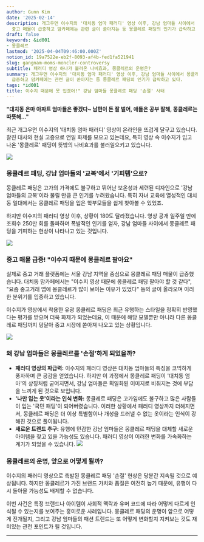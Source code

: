 ```yaml
---
author: Gunn Kim
date: '2025-02-14'
description: 개그우먼 이수지의 '대치동 엄마 패러디' 영상 이후, 강남 엄마들 사이에서 몽클레르 패딩을 기피하는 현상이 나타나고 있다.
  중고 매물이 급증하고 맘카페에는 관련 글이 쏟아지는 등 몽클레르 패딩의 인기가 급락하고 있다.
draft: false
keywords: &id001
- 몽클레르
lastmod: '2025-04-04T09:46:00.000Z'
notion_id: 19a7522e-eb2f-8093-af4b-fed1fa521941
slug: gangnam-moms-moncler-controversy
subtitle: 패러디 영상 하나가 불러온 나비효과, 몽클레르의 운명은?
summary: 개그우먼 이수지의 '대치동 엄마 패러디' 영상 이후, 강남 엄마들 사이에서 몽클레르 패딩을 기피하는 현상이 나타나고 있다. 중고 매물이
  급증하고 맘카페에는 관련 글이 쏟아지는 등 몽클레르 패딩의 인기가 급락하고 있다.
tags: *id001
title: 이수지 때문에 못 입겠어!" 강남 엄마들 몽클레르 패딩 '손절' 사태
---
```



**"대치동 은마 아파트 엄마들은 좋겠다~ 남편이 돈 잘 벌어, 애들은 공부 잘해, 몽클레르는 따뜻해..."**

최근 개그우먼 이수지의 '대치동 엄마 패러디' 영상이 온라인을 뜨겁게 달구고 있습니다. 찰진 대사와 현실 고증으로 연일 화제를 모으고 있는데요, 특히 영상 속 이수지가 입고 나온 '몽클레르' 패딩이 뜻밖의 나비효과를 불러일으키고 있습니다.

![](https://prod-files-secure.s3.us-west-2.amazonaws.com/94f51666-273a-443d-bf89-42827b5b6876/43716e69-1a9b-42ce-b999-5b7a1318f1e5/image.png?X-Amz-Algorithm=AWS4-HMAC-SHA256&X-Amz-Content-Sha256=UNSIGNED-PAYLOAD&X-Amz-Credential=ASIAZI2LB466QUCCXUN6%2F20250622%2Fus-west-2%2Fs3%2Faws4_request&X-Amz-Date=20250622T034014Z&X-Amz-Expires=3600&X-Amz-Security-Token=IQoJb3JpZ2luX2VjEPr%2F%2F%2F%2F%2F%2F%2F%2F%2F%2FwEaCXVzLXdlc3QtMiJHMEUCIC5mYhv5RyHEoAJhr7c%2FCVfBRIa%2Fiv8KA1yySeagzFmVAiEAjT3JKyWazs3Y15%2FltiQnYMwRztXqUq%2F0JIJZUHvMUEkqiAQI4%2F%2F%2F%2F%2F%2F%2F%2F%2F%2F%2FARAAGgw2Mzc0MjMxODM4MDUiDDo%2BOqiVbzBq%2Fn8EpSrcAzCAvHwLrMRH%2BZgx2Vt48CWcWBGjCFfDiob4z8Uz5iyz6dT2%2F2NV4C26wD24Wk5WOR6l4g4pdOb0q%2BdNfgRkomhm3yAzsqN1A291vqsFH%2F2SUqj%2BY8koNLKGaEkZQY%2FZUrKu4gx%2Fuom4or2ZvKYclyrHDxVGF4NQDzdzog%2BbbtC65AXIL0UA8FCdIgW1we7qH%2BfPmdcupE4aevCTgElCxS3v6h9nYv2iEV%2FZLJzOo5RphimI1Q%2BJFdeAThIjkwZMi90MtY6anqb8m9Lf8qIo8Bif4uLtV3dj%2BcAEM93MGAtSo7g1JCPaXaXgRxgSPlMjrR5FjWuglcbGv2dfDD9AWfKwYyGjXooUGuHkF8QnxEnWIgcZN12dGJxNoyOeBJwXYLkg%2Bx9SSXp%2FrLQ7PwtpubnL1ixz2heQ4hsrNmIVNiaDXUcYNJYQrvE%2ByLEdxvOnWl%2FPjsZLXyfGTu1NjgnxUlU3tR9z33%2Fee8YSJK8rj55fiuDEvyBQdYyStZeBj%2BtLZSXdfDGYOOAMPPF6vtSgBfJHDM0u4xWiD7K4yB7Ywk9YfPFNKhkXWJ0ku88w29JP9If%2FNRAYbKZjez6DtqD%2F1jNmkI2Jdk6QEXq1xDDSFmA3YGB5OX0vgZwaywBoMIXD3cIGOqUBL4Ylk%2BwrbynW1zHFwgocMLHrw1Pz8%2BSESrYCzgRsF5bCWm5%2FFl88PTUdFqOwmQWZwigJjyb8RaNFjoUEXPgqF0hkD7y6WpoJY%2FcXhMEqPTj64f5X0spJkQeM9JnfiHJI1K8e2d8RjTdRcIceMDm8mZipF8Y29Bmxe5%2Fh6E6eSjFw9s0gbb%2B5JaRh4GbiMvsezTKaBvnYjBqiOjh32UCAju5i5GM5&X-Amz-Signature=ffa26f85e79e11dad30bdc1b7a0bb77ac08d12348add475d6dfc8e360e0fbb99&X-Amz-SignedHeaders=host&x-amz-checksum-mode=ENABLED&x-id=GetObject)

### 몽클레르 패딩, 강남 엄마들의 '교복'에서 '기피템'으로?

몽클레르 패딩은 고가의 가격에도 불구하고 뛰어난 보온성과 세련된 디자인으로 '강남 엄마들의 교복'이라 불릴 만큼 큰 인기를 누려왔습니다. 특히 자녀 교육에 열성적인 대치동 일대에서는 몽클레르 패딩을 입은 학부모들을 쉽게 찾아볼 수 있었죠.

하지만 이수지의 패러디 영상 이후, 상황이 180도 달라졌습니다. 영상 공개 일주일 만에 조회수 250만 회를 돌파하며 폭발적인 인기를 얻자, 강남 엄마들 사이에서 몽클레르 패딩을 기피하는 현상이 나타나고 있는 것입니다.

![](https://prod-files-secure.s3.us-west-2.amazonaws.com/94f51666-273a-443d-bf89-42827b5b6876/a3e63165-02d0-4b7c-9d9b-deb5494db5f9/image.png?X-Amz-Algorithm=AWS4-HMAC-SHA256&X-Amz-Content-Sha256=UNSIGNED-PAYLOAD&X-Amz-Credential=ASIAZI2LB466QUCCXUN6%2F20250622%2Fus-west-2%2Fs3%2Faws4_request&X-Amz-Date=20250622T034014Z&X-Amz-Expires=3600&X-Amz-Security-Token=IQoJb3JpZ2luX2VjEPr%2F%2F%2F%2F%2F%2F%2F%2F%2F%2FwEaCXVzLXdlc3QtMiJHMEUCIC5mYhv5RyHEoAJhr7c%2FCVfBRIa%2Fiv8KA1yySeagzFmVAiEAjT3JKyWazs3Y15%2FltiQnYMwRztXqUq%2F0JIJZUHvMUEkqiAQI4%2F%2F%2F%2F%2F%2F%2F%2F%2F%2F%2FARAAGgw2Mzc0MjMxODM4MDUiDDo%2BOqiVbzBq%2Fn8EpSrcAzCAvHwLrMRH%2BZgx2Vt48CWcWBGjCFfDiob4z8Uz5iyz6dT2%2F2NV4C26wD24Wk5WOR6l4g4pdOb0q%2BdNfgRkomhm3yAzsqN1A291vqsFH%2F2SUqj%2BY8koNLKGaEkZQY%2FZUrKu4gx%2Fuom4or2ZvKYclyrHDxVGF4NQDzdzog%2BbbtC65AXIL0UA8FCdIgW1we7qH%2BfPmdcupE4aevCTgElCxS3v6h9nYv2iEV%2FZLJzOo5RphimI1Q%2BJFdeAThIjkwZMi90MtY6anqb8m9Lf8qIo8Bif4uLtV3dj%2BcAEM93MGAtSo7g1JCPaXaXgRxgSPlMjrR5FjWuglcbGv2dfDD9AWfKwYyGjXooUGuHkF8QnxEnWIgcZN12dGJxNoyOeBJwXYLkg%2Bx9SSXp%2FrLQ7PwtpubnL1ixz2heQ4hsrNmIVNiaDXUcYNJYQrvE%2ByLEdxvOnWl%2FPjsZLXyfGTu1NjgnxUlU3tR9z33%2Fee8YSJK8rj55fiuDEvyBQdYyStZeBj%2BtLZSXdfDGYOOAMPPF6vtSgBfJHDM0u4xWiD7K4yB7Ywk9YfPFNKhkXWJ0ku88w29JP9If%2FNRAYbKZjez6DtqD%2F1jNmkI2Jdk6QEXq1xDDSFmA3YGB5OX0vgZwaywBoMIXD3cIGOqUBL4Ylk%2BwrbynW1zHFwgocMLHrw1Pz8%2BSESrYCzgRsF5bCWm5%2FFl88PTUdFqOwmQWZwigJjyb8RaNFjoUEXPgqF0hkD7y6WpoJY%2FcXhMEqPTj64f5X0spJkQeM9JnfiHJI1K8e2d8RjTdRcIceMDm8mZipF8Y29Bmxe5%2Fh6E6eSjFw9s0gbb%2B5JaRh4GbiMvsezTKaBvnYjBqiOjh32UCAju5i5GM5&X-Amz-Signature=0add7c7260f2cc10de275f10a272885d37342664200cfb476b5b149ec21c5921&X-Amz-SignedHeaders=host&x-amz-checksum-mode=ENABLED&x-id=GetObject)

### 중고 매물 급증! "이수지 때문에 몽클레르 팔아요"

실제로 중고 거래 플랫폼에는 서울 강남 지역을 중심으로 몽클레르 패딩 매물이 급증했습니다. 대치동 맘카페에서는 "이수지 영상 때문에 몽클레르 패딩 팔아야 할 것 같다", "요즘 중고거래 앱에 몽클레르가 많이 보이는 이유가 있었다" 등의 글이 올라오며 이러한 분위기를 입증하고 있습니다.

이수지가 영상에서 착용한 유광 몽클레르 패딩은 최근 유행하는 스타일을 정확히 반영했다는 평가를 받으며 더욱 화제가 되었는데요, 이 때문에 해당 모델뿐만 아니라 다른 몽클레르 패딩까지 덩달아 중고 시장에 쏟아져 나오고 있는 상황입니다.

![](https://prod-files-secure.s3.us-west-2.amazonaws.com/94f51666-273a-443d-bf89-42827b5b6876/c15ab75d-7125-43d1-9646-38bfc7d5ff6a/image.png?X-Amz-Algorithm=AWS4-HMAC-SHA256&X-Amz-Content-Sha256=UNSIGNED-PAYLOAD&X-Amz-Credential=ASIAZI2LB466QUCCXUN6%2F20250622%2Fus-west-2%2Fs3%2Faws4_request&X-Amz-Date=20250622T034014Z&X-Amz-Expires=3600&X-Amz-Security-Token=IQoJb3JpZ2luX2VjEPr%2F%2F%2F%2F%2F%2F%2F%2F%2F%2FwEaCXVzLXdlc3QtMiJHMEUCIC5mYhv5RyHEoAJhr7c%2FCVfBRIa%2Fiv8KA1yySeagzFmVAiEAjT3JKyWazs3Y15%2FltiQnYMwRztXqUq%2F0JIJZUHvMUEkqiAQI4%2F%2F%2F%2F%2F%2F%2F%2F%2F%2F%2FARAAGgw2Mzc0MjMxODM4MDUiDDo%2BOqiVbzBq%2Fn8EpSrcAzCAvHwLrMRH%2BZgx2Vt48CWcWBGjCFfDiob4z8Uz5iyz6dT2%2F2NV4C26wD24Wk5WOR6l4g4pdOb0q%2BdNfgRkomhm3yAzsqN1A291vqsFH%2F2SUqj%2BY8koNLKGaEkZQY%2FZUrKu4gx%2Fuom4or2ZvKYclyrHDxVGF4NQDzdzog%2BbbtC65AXIL0UA8FCdIgW1we7qH%2BfPmdcupE4aevCTgElCxS3v6h9nYv2iEV%2FZLJzOo5RphimI1Q%2BJFdeAThIjkwZMi90MtY6anqb8m9Lf8qIo8Bif4uLtV3dj%2BcAEM93MGAtSo7g1JCPaXaXgRxgSPlMjrR5FjWuglcbGv2dfDD9AWfKwYyGjXooUGuHkF8QnxEnWIgcZN12dGJxNoyOeBJwXYLkg%2Bx9SSXp%2FrLQ7PwtpubnL1ixz2heQ4hsrNmIVNiaDXUcYNJYQrvE%2ByLEdxvOnWl%2FPjsZLXyfGTu1NjgnxUlU3tR9z33%2Fee8YSJK8rj55fiuDEvyBQdYyStZeBj%2BtLZSXdfDGYOOAMPPF6vtSgBfJHDM0u4xWiD7K4yB7Ywk9YfPFNKhkXWJ0ku88w29JP9If%2FNRAYbKZjez6DtqD%2F1jNmkI2Jdk6QEXq1xDDSFmA3YGB5OX0vgZwaywBoMIXD3cIGOqUBL4Ylk%2BwrbynW1zHFwgocMLHrw1Pz8%2BSESrYCzgRsF5bCWm5%2FFl88PTUdFqOwmQWZwigJjyb8RaNFjoUEXPgqF0hkD7y6WpoJY%2FcXhMEqPTj64f5X0spJkQeM9JnfiHJI1K8e2d8RjTdRcIceMDm8mZipF8Y29Bmxe5%2Fh6E6eSjFw9s0gbb%2B5JaRh4GbiMvsezTKaBvnYjBqiOjh32UCAju5i5GM5&X-Amz-Signature=98c1c7ae3c06fa26133f555bc5d0f60fb4d0db8077d62a76d2ef3e94670ec2be&X-Amz-SignedHeaders=host&x-amz-checksum-mode=ENABLED&x-id=GetObject)

### 왜 강남 엄마들은 몽클레르를 '손절'하게 되었을까?

- **패러디 영상의 파급력:** 이수지의 패러디 영상은 대치동 엄마들의 특징을 코믹하게 풍자하며 큰 공감을 얻었습니다. 하지만 이 과정에서 몽클레르 패딩이 '대치동 엄마'의 상징처럼 굳어지면서, 강남 엄마들은 획일화된 이미지로 비춰지는 것에 부담을 느끼게 된 것으로 보입니다.
- **'나만 입는 옷'이라는 인식 변화:** 몽클레르 패딩은 고가임에도 불구하고 많은 사람들이 입는 '국민 패딩'이 되어버렸습니다. 이러한 상황에서 패러디 영상까지 더해지면서, 몽클레르 패딩은 더 이상 특별함이나 개성을 드러낼 수 없는 옷이라는 인식이 강해진 것으로 풀이됩니다.
- **새로운 트렌드 추구:** 유행에 민감한 강남 엄마들은 몽클레르 패딩을 대체할 새로운 아이템을 찾고 있을 가능성도 있습니다. 패러디 영상이 이러한 변화를 가속화하는 계기가 되었을 수 있습니다.
![](https://prod-files-secure.s3.us-west-2.amazonaws.com/94f51666-273a-443d-bf89-42827b5b6876/c1100138-ac2c-4ba1-b5eb-e38bef447343/image.png?X-Amz-Algorithm=AWS4-HMAC-SHA256&X-Amz-Content-Sha256=UNSIGNED-PAYLOAD&X-Amz-Credential=ASIAZI2LB466QUCCXUN6%2F20250622%2Fus-west-2%2Fs3%2Faws4_request&X-Amz-Date=20250622T034014Z&X-Amz-Expires=3600&X-Amz-Security-Token=IQoJb3JpZ2luX2VjEPr%2F%2F%2F%2F%2F%2F%2F%2F%2F%2FwEaCXVzLXdlc3QtMiJHMEUCIC5mYhv5RyHEoAJhr7c%2FCVfBRIa%2Fiv8KA1yySeagzFmVAiEAjT3JKyWazs3Y15%2FltiQnYMwRztXqUq%2F0JIJZUHvMUEkqiAQI4%2F%2F%2F%2F%2F%2F%2F%2F%2F%2F%2FARAAGgw2Mzc0MjMxODM4MDUiDDo%2BOqiVbzBq%2Fn8EpSrcAzCAvHwLrMRH%2BZgx2Vt48CWcWBGjCFfDiob4z8Uz5iyz6dT2%2F2NV4C26wD24Wk5WOR6l4g4pdOb0q%2BdNfgRkomhm3yAzsqN1A291vqsFH%2F2SUqj%2BY8koNLKGaEkZQY%2FZUrKu4gx%2Fuom4or2ZvKYclyrHDxVGF4NQDzdzog%2BbbtC65AXIL0UA8FCdIgW1we7qH%2BfPmdcupE4aevCTgElCxS3v6h9nYv2iEV%2FZLJzOo5RphimI1Q%2BJFdeAThIjkwZMi90MtY6anqb8m9Lf8qIo8Bif4uLtV3dj%2BcAEM93MGAtSo7g1JCPaXaXgRxgSPlMjrR5FjWuglcbGv2dfDD9AWfKwYyGjXooUGuHkF8QnxEnWIgcZN12dGJxNoyOeBJwXYLkg%2Bx9SSXp%2FrLQ7PwtpubnL1ixz2heQ4hsrNmIVNiaDXUcYNJYQrvE%2ByLEdxvOnWl%2FPjsZLXyfGTu1NjgnxUlU3tR9z33%2Fee8YSJK8rj55fiuDEvyBQdYyStZeBj%2BtLZSXdfDGYOOAMPPF6vtSgBfJHDM0u4xWiD7K4yB7Ywk9YfPFNKhkXWJ0ku88w29JP9If%2FNRAYbKZjez6DtqD%2F1jNmkI2Jdk6QEXq1xDDSFmA3YGB5OX0vgZwaywBoMIXD3cIGOqUBL4Ylk%2BwrbynW1zHFwgocMLHrw1Pz8%2BSESrYCzgRsF5bCWm5%2FFl88PTUdFqOwmQWZwigJjyb8RaNFjoUEXPgqF0hkD7y6WpoJY%2FcXhMEqPTj64f5X0spJkQeM9JnfiHJI1K8e2d8RjTdRcIceMDm8mZipF8Y29Bmxe5%2Fh6E6eSjFw9s0gbb%2B5JaRh4GbiMvsezTKaBvnYjBqiOjh32UCAju5i5GM5&X-Amz-Signature=b6a9a16fc349e893bc86e6c85614ba84bc4591c24223e9513b608df9d9f98adf&X-Amz-SignedHeaders=host&x-amz-checksum-mode=ENABLED&x-id=GetObject)

### 몽클레르의 운명, 앞으로 어떻게 될까?

이수지의 패러디 영상으로 촉발된 몽클레르 패딩 '손절' 현상은 당분간 지속될 것으로 예상됩니다. 하지만 몽클레르가 가진 브랜드 가치와 품질은 여전히 높기 때문에, 유행이 다시 돌아올 가능성도 배제할 수 없습니다.

이번 사건은 특정 브랜드나 아이템이 사회적 맥락과 유머 코드에 따라 어떻게 다르게 인식될 수 있는지를 보여주는 흥미로운 사례입니다. 몽클레르 패딩의 운명이 앞으로 어떻게 전개될지, 그리고 강남 엄마들의 패션 트렌드는 또 어떻게 변화할지 지켜보는 것도 재미있는 관전 포인트가 될 것입니다.

---


